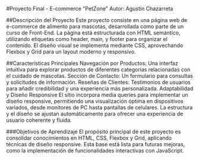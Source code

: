 #Proyecto Final - E-commerce "PetZone"
Autor: Agustín Chazarreta

##Descripción del Proyecto
Este proyecto consiste en una página web de e-commerce de alimento para mascotas, desarrollada como parte de un curso de Front-End. La página está estructurada con HTML semántico, utilizando etiquetas como header, main, y footer para organizar el contenido. El diseño visual se implementa mediante CSS, aprovechando Flexbox y Grid para un layout moderno y responsivo.

##Características Principales
Navegación por Productos: Una interfaz intuitiva para explorar productos de diferentes categorías relacionadas con el cuidado de mascotas.
Sección de Contacto: Un formulario para consultas y solicitudes de información.
Reseñas de Clientes: Testimonios de usuarios para añadir credibilidad y una experiencia más personalizada.
Adaptabilidad y Diseño Responsive
El sitio incorpora media queries para implementar un diseño responsive, permitiendo una visualización óptima en dispositivos variados, desde monitores de PC hasta pantallas de celulares. La estructura y el diseño se ajustan automáticamente para ofrecer una experiencia de usuario coherente y fluida.

###Objetivos de Aprendizaje
El propósito principal de este proyecto es consolidar conocimientos en HTML, CSS, Flexbox y Grid, aplicando técnicas de diseño responsive. Esta base está lista para futuras mejoras, como la implementación de funcionalidades interactivas con JavaScript.
